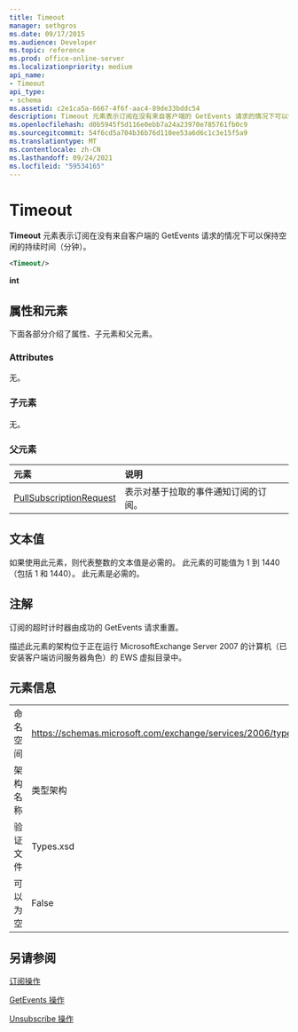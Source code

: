 ```yaml
---
title: Timeout
manager: sethgros
ms.date: 09/17/2015
ms.audience: Developer
ms.topic: reference
ms.prod: office-online-server
ms.localizationpriority: medium
api_name:
- Timeout
api_type:
- schema
ms.assetid: c2e1ca5a-6667-4f6f-aac4-89de33bddc54
description: Timeout 元素表示订阅在没有来自客户端的 GetEvents 请求的情况下可以保持空闲的持续时间（分钟）。
ms.openlocfilehash: d0b5945f5d116e0ebb7a24a23970e785761fb0c9
ms.sourcegitcommit: 54f6cd5a704b36b76d110ee53a6d6c1c3e15f5a9
ms.translationtype: MT
ms.contentlocale: zh-CN
ms.lasthandoff: 09/24/2021
ms.locfileid: "59534165"
---
```

# <a name="timeout"></a>Timeout

**Timeout** 元素表示订阅在没有来自客户端的 GetEvents 请求的情况下可以保持空闲的持续时间（分钟）。 
  
```xml
<Timeout/>
```

 **int**
## <a name="attributes-and-elements"></a>属性和元素

下面各部分介绍了属性、子元素和父元素。
  
### <a name="attributes"></a>Attributes

无。
  
### <a name="child-elements"></a>子元素

无。
  
### <a name="parent-elements"></a>父元素

|**元素**|**说明**|
|:-----|:-----|
|[PullSubscriptionRequest](pullsubscriptionrequest.md) <br/> |表示对基于拉取的事件通知订阅的订阅。  <br/> |
   
## <a name="text-value"></a>文本值

如果使用此元素，则代表整数的文本值是必需的。 此元素的可能值为 1 到 1440（包括 1 和 1440）。 此元素是必需的。
  
## <a name="remarks"></a>注解

订阅的超时计时器由成功的 GetEvents 请求重置。
  
描述此元素的架构位于正在运行 MicrosoftExchange Server 2007 的计算机（已安装客户端访问服务器角色）的 EWS 虚拟目录中。 
  
## <a name="element-information"></a>元素信息

|||
|:-----|:-----|
|命名空间  <br/> |https://schemas.microsoft.com/exchange/services/2006/types  <br/> |
|架构名称  <br/> |类型架构  <br/> |
|验证文件  <br/> |Types.xsd  <br/> |
|可以为空  <br/> |False  <br/> |
   
## <a name="see-also"></a>另请参阅



[订阅操作](subscribe-operation.md)
  
[GetEvents 操作](getevents-operation.md)
  
[Unsubscribe 操作](unsubscribe-operation.md)

